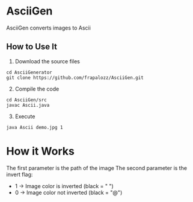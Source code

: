 # AsciiGen
AsciiGen converts images to Ascii
## How to Use It
1. Download the source files
```
cd AsciiGenerator
git clone https://github.com/frapalozz/AsciiGen.git
```
2. Compile the code
```
cd AsciiGen/src
javac Ascii.java
```
3. Execute
```
java Ascii demo.jpg 1
```
# How it Works
The first parameter is the path of the image
The second parameter is the invert flag:
- 1 -> Image color is inverted (black = " ")
- 0 -> Image color not inverted (black = "@")